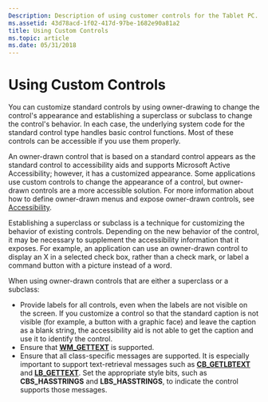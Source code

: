 ```yaml
---
Description: Description of using customer controls for the Tablet PC.
ms.assetid: 43d78acd-1f02-417d-97be-1682e90a81a2
title: Using Custom Controls
ms.topic: article
ms.date: 05/31/2018
---
```


# Using Custom Controls

You can customize standard controls by using owner-drawing to change the control's appearance and establishing a superclass or subclass to change the control's behavior. In each case, the underlying system code for the standard control type handles basic control functions. Most of these controls can be accessible if you use them properly.

An owner-drawn control that is based on a standard control appears as the standard control to accessibility aids and supports Microsoft Active Accessibility; however, it has a customized appearance. Some applications use custom controls to change the appearance of a control, but owner-drawn controls are a more accessible solution. For more information about how to define owner-drawn menus and expose owner-drawn controls, see [Accessibility](../accessibility/accessibility.md).

Establishing a superclass or subclass is a technique for customizing the behavior of existing controls. Depending on the new behavior of the control, it may be necessary to supplement the accessibility information that it exposes. For example, an application can use an owner-drawn control to display an X in a selected check box, rather than a check mark, or label a command button with a picture instead of a word.

When using owner-drawn controls that are either a superclass or a subclass:

-   Provide labels for all controls, even when the labels are not visible on the screen. If you customize a control so that the standard caption is not visible (for example, a button with a graphic face) and leave the caption as a blank string, the accessibility aid is not able to get the caption and use it to identify the control.
-   Ensure that [**WM\_GETTEXT**](../winmsg/wm-gettext.md) is supported.
-   Ensure that all class-specific messages are supported. It is especially important to support text-retrieval messages such as [**CB\_GETLBTEXT**](../controls/cb-getlbtext.md) and [**LB\_GETTEXT**](../controls/lb-gettext.md). Set the appropriate style bits, such as **CBS\_HASSTRINGS** and **LBS\_HASSTRINGS**, to indicate the control supports those messages.

 

 